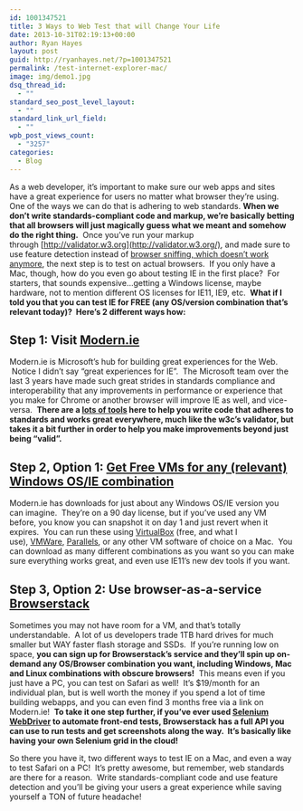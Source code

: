 ```yaml
---
id: 1001347521
title: 3 Ways to Web Test that will Change Your Life
date: 2013-10-31T02:19:13+00:00
author: Ryan Hayes
layout: post
guid: http://ryanhayes.net/?p=1001347521
permalink: /test-internet-explorer-mac/
image: img/demo1.jpg
dsq_thread_id:
  - ""
standard_seo_post_level_layout:
  - ""
standard_link_url_field:
  - ""
wpb_post_views_count:
  - "3257"
categories:
  - Blog
---
```

As a web developer, it&#8217;s important to make sure our web apps and sites have a great experience for users no matter what browser they&#8217;re using. One of the ways we can do that is adhering to web standards. **When we don&#8217;t write standards-compliant code and markup, we&#8217;re basically betting that all browsers will just magically guess what we meant and somehow do the right thing.**  Once you&#8217;ve run your markup through [http://validator.w3.org](http://validator.w3.org/), and made sure to use feature detection instead of [browser sniffing, which doesn&#8217;t work anymore](http://msdn.microsoft.com/en-us/library/ie/hh869301(v=vs.85).aspx), the next step is to test on actual browsers.  If you only have a Mac, though, how do you even go about testing IE in the first place?  For starters, that sounds expensive&#8230;getting a Windows license, maybe hardware, not to mention different OS licenses for IE11, IE9, etc.  **What if I told you that you can test IE for FREE (any OS/version combination that&#8217;s relevant today)?  Here&#8217;s 2 different ways how:<!--more-->**

## Step 1: Visit [Modern.ie](http://modern.ie)

Modern.ie is Microsoft&#8217;s hub for building great experiences for the Web.  Notice I didn&#8217;t say &#8220;great experiences for IE&#8221;.  The Microsoft team over the last 3 years have made such great strides in standards compliance and interoperability that any improvements in performance or experience that you make for Chrome or another browser will improve IE as well, and vice-versa.  **There are a [lots of tools](http://www.modern.ie/en-us/report) here to help you write code that adheres to standards and works great everywhere, much like the w3c&#8217;s validator, but takes it a bit further in order to help you make improvements beyond just being &#8220;valid&#8221;.**

## Step 2, Option 1: [Get Free VMs for any (relevant) Windows OS/IE combination](http://www.modern.ie/en-us/virtualization-tools#downloads)

Modern.ie has downloads for just about any Windows OS/IE version you can imagine.  They&#8217;re on a 90 day license, but if you&#8217;ve used any VM before, you know you can snapshot it on day 1 and just revert when it expires.  You can run these using [VirtualBox](https://www.virtualbox.org/) (free, and what I use), [VMWare](http://www.vmware.com/), [Parallels](http://www.parallels.com/), or any other VM software of choice on a Mac.  You can download as many different combinations as you want so you can make sure everything works great, and even use IE11&#8217;s new dev tools if you want.

## Step 3, Option 2: Use browser-as-a-service [Browserstack](http://www.browserstack.com/)

Sometimes you may not have room for a VM, and that&#8217;s totally understandable.  A lot of us developers trade 1TB hard drives for much smaller but WAY faster flash storage and SSDs.  If you&#8217;re running low on space, **you can sign up for Browserstack&#8217;s service and they&#8217;ll spin up on-demand any OS/Browser combination you want, including Windows, Mac and Linux combinations with obscure browsers!**  This means even if you just have a PC, you can test on Safari as well!  It&#8217;s $19/month for an individual plan, but is well worth the money if you spend a lot of time building webapps, and you can even find 3 months free via a link on Modern.ie!  **To take it one step further, if you&#8217;ve ever used [Selenium WebDriver](http://www.seleniumhq.org/) to automate front-end tests, Browserstack has a full API you can use to run tests and get screenshots along the way.  It&#8217;s basically like having your own Selenium grid in the cloud!**

So there you have it, two different ways to test IE on a Mac, and even a way to test Safari on a PC!  It&#8217;s pretty awesome, but remember, web standards are there for a reason.  Write standards-compliant code and use feature detection and you&#8217;ll be giving your users a great experience while saving yourself a TON of future headache!
